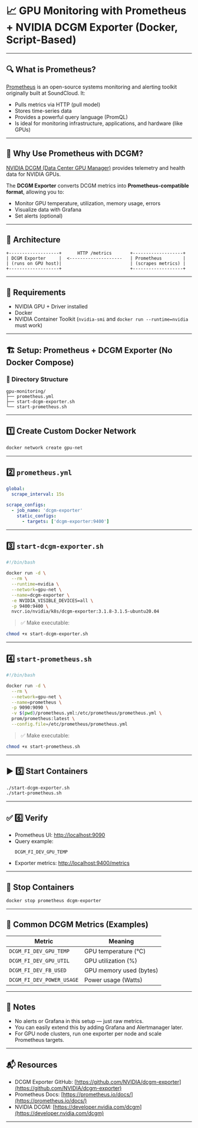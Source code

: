 # 📈 GPU Monitoring with Prometheus + NVIDIA DCGM Exporter (Docker, Script-Based)

---

## 🔍 What is Prometheus?

[Prometheus](https://prometheus.io) is an open-source systems monitoring and alerting toolkit originally built at SoundCloud. It:

- Pulls metrics via HTTP (pull model)
- Stores time-series data
- Provides a powerful query language (PromQL)
- Is ideal for monitoring infrastructure, applications, and hardware (like GPUs)

---

## 🎯 Why Use Prometheus with DCGM?

[NVIDIA DCGM (Data Center GPU Manager)](https://developer.nvidia.com/dcgm) provides telemetry and health data for NVIDIA GPUs.

The **DCGM Exporter** converts DCGM metrics into **Prometheus-compatible format**, allowing you to:

- Monitor GPU temperature, utilization, memory usage, errors
- Visualize data with Grafana
- Set alerts (optional)

---

## 🧱 Architecture

```
+-------------------+      HTTP /metrics       +-------------------+
| DCGM Exporter     |  <--------------------   | Prometheus        |
| (runs on GPU host)|                          | (scrapes metrics) |
+-------------------+                          +-------------------+
```

---

## 🧰 Requirements

- NVIDIA GPU + Driver installed
- Docker
- NVIDIA Container Toolkit (`nvidia-smi` and `docker run --runtime=nvidia` must work)

---

## 🏗️ Setup: Prometheus + DCGM Exporter (No Docker Compose)

### 📁 Directory Structure

```
gpu-monitoring/
├── prometheus.yml
├── start-dcgm-exporter.sh
└── start-prometheus.sh
```

---

## 1️⃣ Create Custom Docker Network

```bash
docker network create gpu-net
```

---

## 2️⃣ `prometheus.yml`

```yaml
global:
  scrape_interval: 15s

scrape_configs:
  - job_name: 'dcgm-exporter'
    static_configs:
      - targets: ['dcgm-exporter:9400']
```

---

## 3️⃣ `start-dcgm-exporter.sh`

```bash
#!/bin/bash

docker run -d \
  --rm \
  --runtime=nvidia \
  --network=gpu-net \
  --name=dcgm-exporter \
  -e NVIDIA_VISIBLE_DEVICES=all \
  -p 9400:9400 \
  nvcr.io/nvidia/k8s/dcgm-exporter:3.1.8-3.1.5-ubuntu20.04
```

> ✅ Make executable:  
```bash
chmod +x start-dcgm-exporter.sh
```

---

## 4️⃣ `start-prometheus.sh`

```bash
#!/bin/bash

docker run -d \
  --rm \
  --network=gpu-net \
  --name=prometheus \
  -p 9090:9090 \
  -v $(pwd)/prometheus.yml:/etc/prometheus/prometheus.yml \
  prom/prometheus:latest \
  --config.file=/etc/prometheus/prometheus.yml
```

> ✅ Make executable:  
```bash
chmod +x start-prometheus.sh
```

---

## ▶️ 5️⃣ Start Containers

```bash
./start-dcgm-exporter.sh
./start-prometheus.sh
```

---

## ✅ 6️⃣ Verify

- Prometheus UI: [http://localhost:9090](http://localhost:9090)
- Query example:
  ```
  DCGM_FI_DEV_GPU_TEMP
  ```
- Exporter metrics: [http://localhost:9400/metrics](http://localhost:9400/metrics)

---

## 🛑 Stop Containers

```bash
docker stop prometheus dcgm-exporter
```

---

## 🧠 Common DCGM Metrics (Examples)

| Metric | Meaning |
|--------|---------|
| `DCGM_FI_DEV_GPU_TEMP` | GPU temperature (°C) |
| `DCGM_FI_DEV_GPU_UTIL` | GPU utilization (%) |
| `DCGM_FI_DEV_FB_USED`  | GPU memory used (bytes) |
| `DCGM_FI_DEV_POWER_USAGE` | Power usage (Watts) |

---

## 📌 Notes

- No alerts or Grafana in this setup — just raw metrics.
- You can easily extend this by adding Grafana and Alertmanager later.
- For GPU node clusters, run one exporter per node and scale Prometheus targets.

---

## 📬 Resources

- DCGM Exporter GitHub: [https://github.com/NVIDIA/dcgm-exporter](https://github.com/NVIDIA/dcgm-exporter)
- Prometheus Docs: [https://prometheus.io/docs/](https://prometheus.io/docs/)
- NVIDIA DCGM: [https://developer.nvidia.com/dcgm](https://developer.nvidia.com/dcgm)

---
